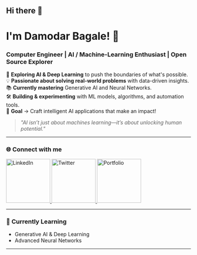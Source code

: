 ## Hi there 👋

 #  **I'm Damodar Bagale!** 🚀  
### **Computer Engineer | AI / Machine-Learning Enthusiast | Open Source Explorer**  

🔬 **Exploring AI & Deep Learning** to push the boundaries of what's possible.  
💡 **Passionate about solving real-world problems** with data-driven insights.  
📚 **Currently mastering** Generative AI and Neural Networks.  
🛠 **Building & experimenting** with ML models, algorithms, and automation tools.  
🎯 **Goal** → Craft intelligent AI applications that make an impact!  

> *"AI isn’t just about machines learning—it’s about unlocking human potential."*  

---

### 🌐 **Connect with me**  
<a href="https://www.linkedin.com/in/damodarbagaleofficial/" target="_blank">
  <img src="https://img.shields.io/badge/-LinkedIn-blue?style=flat-square&logo=Linkedin&logoColor=white" alt="LinkedIn" width="120" />
</a>
<a href="https://x.com/021Sushil346" target="_blank">
  <img src="https://img.shields.io/badge/-Twitter-blue?style=flat-square&logo=twitter&logoColor=white" alt="Twitter" width="120" />
</a>
<a href="https://damodarbagale.com.np" target="_blank">
  <img src="https://img.shields.io/badge/-Portfolio-black?style=flat-square&logo=web&logoColor=white" alt="Portfolio" width="120" />
</a>

---

### 🌱 **Currently Learning**  
- Generative AI & Deep Learning  
- Advanced Neural Networks
  
---

<!--
### 🎯 **Projects**  
- [Student_Approval_Project](https://github.com/Sushil346/Student_Approval_Project.git)    

---

### 📈 **GitHub Contributions**  
![GitHub Contributions](https://github-readme-activity-graph.vercel.app/graph?username=Sushil346&theme=react)

-->

